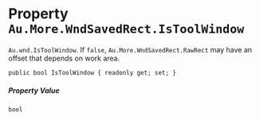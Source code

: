 # Property `Au.More.WndSavedRect.IsToolWindow`

`Au.wnd.IsToolWindow`. If `false`, `Au.More.WndSavedRect.RawRect` may have an offset that depends on work area.

```
public bool IsToolWindow { readonly get; set; }
```

##### Property Value

`bool`